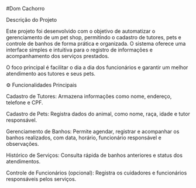 #Dom Cachorro

Descrição do Projeto

Este projeto foi desenvolvido com o objetivo de automatizar o gerenciamento de um pet shop, permitindo o cadastro de tutores, pets e controle de banhos de forma prática e organizada.
O sistema oferece uma interface simples e intuitiva para o registro de informações e acompanhamento dos serviços prestados.

O foco principal é facilitar o dia a dia dos funcionários e garantir um melhor atendimento aos tutores e seus pets.

⚙️ Funcionalidades Principais

Cadastro de Tutores:
Armazena informações como nome, endereço, telefone e CPF.

Cadastro de Pets:
Registra dados do animal, como nome, raça, idade e tutor responsável.

Gerenciamento de Banhos:
Permite agendar, registrar e acompanhar os banhos realizados, com data, horário, funcionário responsável e observações.

Histórico de Serviços:
Consulta rápida de banhos anteriores e status dos atendimentos.

Controle de Funcionários (opcional):
Registra os cuidadores e funcionários responsáveis pelos serviços.
